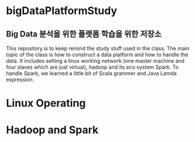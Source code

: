 # bigDataPlatformStudy
Big Data 분석을 위한 플랫폼 학습을 위한 저장소
---
This repository is to keep remind the study stuff used in the class. The main topic of the class is how to construct a data platform and  how to handle the data. It includes setting a linux working network (one master machine and four slaves which are just virtual), hadoop and its eco system Spark. To handle Spark, we learned a little bit of Scala grammer and Java Lamda expression.

# Linux Operating
# Hadoop and Spark
